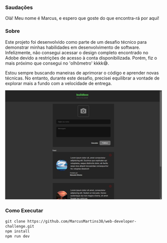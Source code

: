 ### Saudações

Olá! Meu nome é Marcus, e espero que goste do que encontra-rá por aqui!

### Sobre

Este projeto foi desenvolvido como parte de um desafio técnico para demonstrar minhas habilidades em desenvolvimento de software. Infelizmente, não consegui acessar o design completo encontrado no Adobe devido a restrições de acesso à conta disponibilizada. Porém, fiz o mais próximo que consegui no 'olhômetro' kkkk😅.

Estou sempre buscando maneiras de aprimorar o código e aprender novas técnicas. No entanto, durante este desafio, precisei equilibrar a vontade de explorar mais a fundo com a velocidade de entrega.

![alt text](image.png)

### Como Executar

```
git clone https://github.com/MarcusMartins38/web-developer-challenge.git
npm install
npm run dev
```
